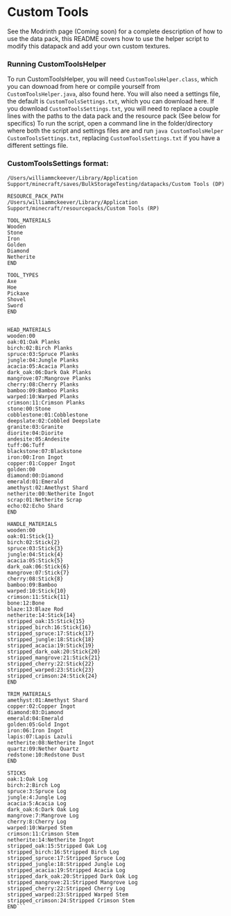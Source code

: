 # Custom Tools
See the Modrinth page (Coming soon) for a complete description of how to use the data pack, this README covers how to use the helper script to modify this datapack and add your own custom textures.

### Running CustomToolsHelper
To run CustomToolsHelper, you will need ``CustomToolsHelper.class``, which you can downoad from here or compile yourself from ``CustomToolsHelper.java``, also found here.
You will also need a settings file, the default is ``CustomToolsSettings.txt``, which you can download here.
If you download ``CustomToolsSettings.txt``, you will need to replace a couple lines with the paths to the data pack and the resource pack (See below for specifics)
To run the script, open a command line in the folder/directory where both the script and settings files are and run ``java CustomToolsHelper CustomToolsSettings.txt``, replacing ``CustomToolsSettings.txt`` if you have a different settings file.

### CustomToolsSettings format:
```DATAPACK_PATH
/Users/williammckeever/Library/Application Support/minecraft/saves/BulkStorageTesting/datapacks/Custom Tools (DP)

RESOURCE_PACK_PATH
/Users/williammckeever/Library/Application Support/minecraft/resourcepacks/Custom Tools (RP)

TOOL_MATERIALS
Wooden
Stone
Iron
Golden
Diamond
Netherite
END

TOOL_TYPES
Axe
Hoe
Pickaxe
Shovel
Sword
END


HEAD_MATERIALS
wooden:00
oak:01:Oak Planks
birch:02:Birch Planks
spruce:03:Spruce Planks
jungle:04:Jungle Planks
acacia:05:Acacia Planks
dark_oak:06:Dark Oak Planks
mangrove:07:Mangrove Planks
cherry:08:Cherry Planks
bamboo:09:Bamboo Planks
warped:10:Warped Planks
crimson:11:Crimson Planks
stone:00:Stone
cobblestone:01:Cobblestone
deepslate:02:Cobbled Deepslate
granite:03:Granite
diorite:04:Diorite
andesite:05:Andesite
tuff:06:Tuff
blackstone:07:Blackstone
iron:00:Iron Ingot
copper:01:Copper Ingot
golden:00
diamond:00:Diamond
emerald:01:Emerald
amethyst:02:Amethyst Shard
netherite:00:Netherite Ingot
scrap:01:Netherite Scrap
echo:02:Echo Shard
END

HANDLE_MATERIALS
wooden:00
oak:01:Stick{1}
birch:02:Stick{2}
spruce:03:Stick{3}
jungle:04:Stick{4}
acacia:05:Stick{5}
dark_oak:06:Stick{6}
mangrove:07:Stick{7}
cherry:08:Stick{8}
bamboo:09:Bamboo
warped:10:Stick{10}
crimson:11:Stick{11}
bone:12:Bone
blaze:13:Blaze Rod
netherite:14:Stick{14}
stripped_oak:15:Stick{15}
stripped_birch:16:Stick{16}
stripped_spruce:17:Stick{17}
stripped_jungle:18:Stick{18}
stripped_acacia:19:Stick{19}
stripped_dark_oak:20:Stick{20}
stripped_mangrove:21:Stick{21}
stripped_cherry:22:Stick{22}
stripped_warped:23:Stick{23}
stripped_crimson:24:Stick{24}
END

TRIM_MATERIALS
amethyst:01:Amethyst Shard
copper:02:Copper Ingot
diamond:03:Diamond
emerald:04:Emerald
golden:05:Gold Ingot
iron:06:Iron Ingot
lapis:07:Lapis Lazuli
netherite:08:Netherite Ingot
quartz:09:Nether Quartz
redstone:10:Redstone Dust
END

STICKS
oak:1:Oak Log
birch:2:Birch Log
spruce:3:Spruce Log
jungle:4:Jungle Log
acacia:5:Acacia Log
dark_oak:6:Dark Oak Log
mangrove:7:Mangrove Log
cherry:8:Cherry Log
warped:10:Warped Stem
crimson:11:Crimson Stem
netherite:14:Netherite Ingot
stripped_oak:15:Stripped Oak Log
stripped_birch:16:Stripped Birch Log
stripped_spruce:17:Stripped Spruce Log
stripped_jungle:18:Stripped Jungle Log
stripped_acacia:19:Stripped Acacia Log
stripped_dark_oak:20:Stripped Dark Oak Log
stripped_mangrove:21:Stripped Mangrove Log
stripped_cherry:22:Stripped Cherry Log
stripped_warped:23:Stripped Warped Stem
stripped_crimson:24:Stripped Crimson Stem
END```
